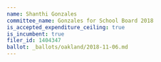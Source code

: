 ```yaml
---
name: Shanthi Gonzales
committee_name: Gonzales for School Board 2018
is_accepted_expenditure_ceiling: true
is_incumbent: true
filer_id: 1404347
ballot: _ballots/oakland/2018-11-06.md
---
```

